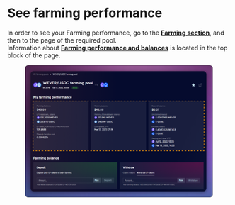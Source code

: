 # See farming performance

In order to see your Farming performance, go to the [**Farming section**](../../), and then to the page of the required pool.\
Information about [**Farming performance and balances**](../interface/farm-page-user/farming-perfomance-and-balances.md) is located in the top block of the page.

<figure><img src="../../../../.gitbook/assets/image (359).png" alt=""><figcaption></figcaption></figure>
